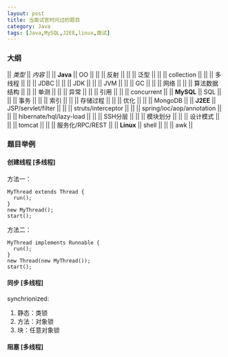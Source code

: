 ```yaml
---
layout: post
title: 当面试官时问过的题目
category: Java
tags: [Java,MySQL,J2EE,linux,面试]
---
```


### 大纲

|| *类型* || *内容* ||
|| **Java** || OO ||
||  || 反射 ||
||  || 泛型 ||
||  || collection ||
||  || 多线程 ||
||  || JDBC ||
||  || JDK ||
||  || JVM ||
||  || GC ||
||  || 网络 ||
||  || 算法数据结构 ||
||  || 单测 ||
||  || 异常 ||
||  || 引用 ||
||  || concurrent ||
|| **MySQL** || SQL ||
||  || 事务 ||
||  || 索引 ||
||  || 存储过程 ||
||  || 优化 ||
||  || MongoDB ||
|| **J2EE** || JSP/servlet/filter ||
||  || struts/interceptor ||
||  || spring/ioc/aop/annotation ||
||  || hibernate/hql/lazy-load ||
||  || SSH分层 ||
||  || 模块划分 ||
||  || 设计模式 ||
||  || tomcat ||
||  || 服务化/RPC/REST ||
|| **Linux** || shell ||
||  || awk ||

### 题目举例

#### 创建线程 [多线程]

方法一：

    MyThread extends Thread {
      run();
    }
    new MyThread();
    start();
    
方法二：

    MyThread implements Runnable {
      run();
    }
    new Thread(new MyThread());
    start();
    
#### 同步 [多线程]

synchrionized:

1. 静态：类锁
2. 方法：对象锁
3. 块：任意对象锁

#### 阻塞 [多线程]



